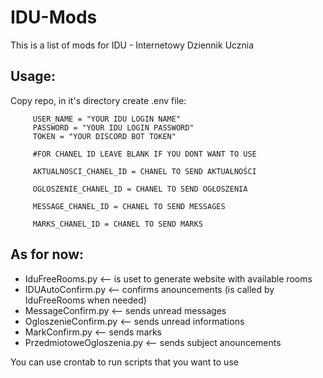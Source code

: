 # IDU-Mods
This is a list of mods for IDU - Internetowy Dziennik Ucznia

## Usage:
   Copy repo, in it's directory create .env file:
      
      
         USER_NAME = "YOUR IDU LOGIN NAME"
         PASSWORD = "YOUR IDU LOGIN PASSWORD"
         TOKEN = "YOUR DISCORD BOT TOKEN"
         
         #FOR CHANEL ID LEAVE BLANK IF YOU DONT WANT TO USE
         
         AKTUALNOSCI_CHANEL_ID = CHANEL TO SEND AKTUALNOŚCI
         
         OGLOSZENIE_CHANEL_ID = CHANEL TO SEND OGŁOSZENIA
         
         MESSAGE_CHANEL_ID = CHANEL TO SEND MESSAGES
         
         MARKS_CHANEL_ID = CHANEL TO SEND MARKS   
   

## As for now:
 - IduFreeRooms.py <-- is uset to generate website with available rooms
 - IDUAutoConfirm.py <-- confirms anouncements (is called by IduFreeRooms when needed)
 - MessageConfirm.py <-- sends unread messages
 - OgloszenieConfirm.py <-- sends unread informations
 - MarkConfirm.py <-- sends marks
 - PrzedmiotoweOgloszenia.py <-- sends subject anouncements

You can use crontab to run scripts that you want to use
